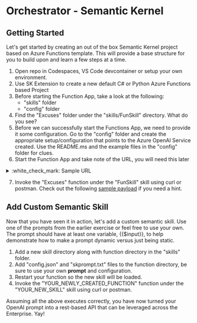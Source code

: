 # Orchestrator - Semantic Kernel

## Getting Started

Let's get started by creating an out of the box Semantic Kernel project based on Azure Functions template. This will provide a base structure for you to build upon and learn a few steps at a time.

1. Open repo in Codespaces, VS Code devcontainer or setup your own environment.
2. Use SK Extension to create a new default C# or Python Azure Functions based Project
3. Before starting the Function App, take a look at the following:
    * "skills" folder
    * "config" folder
4. Find the "Excuses" folder under the "skills/FunSkill" directory. What do you see?
5. Before we can successfully start the Functions App, we need to provide it some configuration. Go to the "config" folder and create the appropriate setup/configuration that points to the Azure OpenAI Service created. Use the README.ms and the example files in the "config" folder for clues.
6. Start the Function App and take note of the URL, you will need this later

<details>
  <summary>:white_check_mark: Sample URL</summary>

  http://localhost:7071/api/skills/{skillName}/functions/{functionName}
  
</details>

7. Invoke the "Excuses" function under the "FunSkill" skill using curl or postman. Check out the following [sample payload](payload-excuses.json) if you need a hint.

## Add Custom Semantic Skill

Now that you have seen it in action, let's add a custom semantic skill. Use one of the prompts from the earlier exercise or feel free to use your own. The prompt should have at least one variable, {{$input}}, to help demonstrate how to make a prompt dynamic versus just being static.

1. Add a new skill directory along with function directory in the "skills" folder.
2. Add "config.json" and "skprompt.txt" files to the function directory, be sure to use your own **prompt** and configuration.
3. Restart your function so the new skill will be loaded.
4. Invoke the "YOUR_NEWLY_CREATED_FUNCTION" function under the "YOUR_NEW_SKILL" skill using curl or postman.

Assuming all the above executes correctly, you have now turned your OpenAI prompt into a rest-based API that can be leveraged across the Enterprise. Yay!
